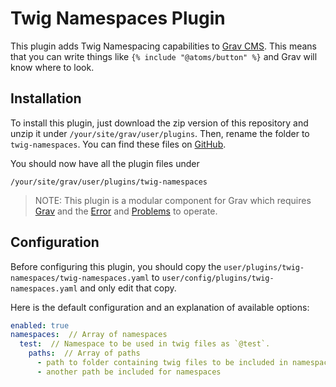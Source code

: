 # Twig Namespaces Plugin

This plugin adds Twig Namespacing capabilities to [Grav CMS](http://github.com/getgrav/grav). This means that you can write things like `{% include "@atoms/button" %}` and Grav will know where to look.

## Installation

To install this plugin, just download the zip version of this repository and unzip it under `/your/site/grav/user/plugins`. Then, rename the folder to `twig-namespaces`. You can find these files on [GitHub](https://github.com/phase2/grav-plugin-twig-namespaces).

You should now have all the plugin files under

    /your/site/grav/user/plugins/twig-namespaces
	
> NOTE: This plugin is a modular component for Grav which requires [Grav](http://github.com/getgrav/grav) and the [Error](https://github.com/getgrav/grav-plugin-error) and [Problems](https://github.com/getgrav/grav-plugin-problems) to operate.

## Configuration

Before configuring this plugin, you should copy the `user/plugins/twig-namespaces/twig-namespaces.yaml` to `user/config/plugins/twig-namespaces.yaml` and only edit that copy.

Here is the default configuration and an explanation of available options:

```yaml
enabled: true
namespaces:  // Array of namespaces
  test:  // Namespace to be used in twig files as `@test`.
    paths:  // Array of paths 
      - path to folder containing twig files to be included in namespace
      - another path be included for namespaces
```
